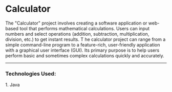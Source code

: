 # Calculator
The "Calculator" project involves creating a software application or web-based tool that performs mathematical calculations. 
Users can input numbers and select operations (addition, subtraction, multiplication, division, etc.) to get instant results. T
he calculator project can range from a simple command-line program to a feature-rich, user-friendly application with a graphical user interface (GUI). 
Its primary purpose is to help users perform basic and sometimes complex calculations quickly and accurately.<hr>
<h3>Technologies Used:</h3>
 1. Java <br>
